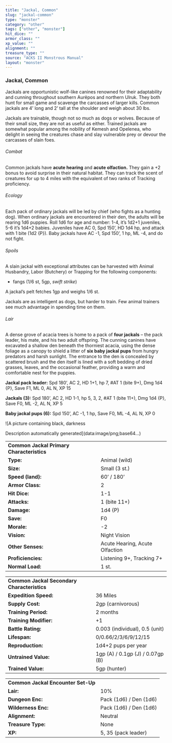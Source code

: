 ```yaml
---
title: "Jackal, Common"
slug: "jackal-common"
type: "monster"
category: "other"
tags: ["other", "monster"]
hit_dice: ""
armor_class: ""
xp_value: ""
alignment: ""
treasure_type: ""
source: "ACKS II Monstrous Manual"
layout: "monster"
---
```


### Jackal, Common

Jackals are opportunistic wolf-like canines renowned for their adaptability and cunning throughout
southern Aurëpos and northern Ulruk. They both hunt for small game and scavenge the carcasses of
larger kills. Common jackals are 4’ long and 2’ tall at the shoulder and weigh about 30 lbs.

Jackals are trainable, though not so much as dogs or wolves. Because of their small size, they are
not as useful as either. Trained jackals are somewhat popular among the nobility of Kemesh and
Opelenea, who delight in seeing the creatures chase and slay vulnerable prey or devour the carcasses
of slain foes.

###### Combat

Common jackals have **acute hearing** and **acute olfaction.** They gain a +2 bonus to avoid
surprise in their natural habitat. They can track the scent of creatures for up to 4 miles with the
equivalent of two ranks of Tracking proficiency.

###### Ecology

Each pack of ordinary jackals will be led by chief (who fights as a hunting dog). When ordinary
jackals are encountered in their den, the adults will be rearing 1d6 puppies. Roll 1d6 for age and
number: 1-4, it’s 1d2+1 juveniles, 5-6 it’s 1d4+2 babies. Juveniles have AC 0, Spd 150’, HD 1d4 hp,
and attack with 1 bite (1d2 {P}). Baby jackals have AC -1, Spd 150’, 1 hp, ML -4, and do not fight.

###### Spoils

A slain jackal with exceptional attributes can be harvested with Animal Husbandry, Labor (Butchery)
or Trapping for the following components:

* fangs (1/6 st, 5gp, *swift strike*)

A jackal’s pelt fetches 1gp and weighs 1/6 st.

Jackals are as intelligent as dogs, but harder to train. Few animal trainers see much advantage in
spending time on them.

###### Lair

A dense grove of acacia trees is home to a pack of **four jackals** – the pack leader, his mate,
and his two adult offspring. The cunning canines have excavated a shallow den beneath the thorniest
acacia, using the dense foliage as a canopy to shield a litter of **six baby jackal pups** from
hungry predators and harsh sunlight. The entrance to the den is concealed by scattered brush and the
den itself is lined with a soft bedding of dried grasses, leaves, and the occasional feather,
providing a warm and comfortable nest for the puppies.

**Jackal pack leader:** Spd 180’, AC 2, HD 1+1, hp 7, #AT 1 (bite 9+), Dmg 1d4 {P}, Save F1, ML 0,
AL N, XP 15

**Jackals (3):** Spd 180’, AC 2, HD 1-1, hp 5, 3, 2, #AT 1 (bite 11+), Dmg 1d4 {P}, Save F0, ML -2,
AL N, XP 5

**Baby jackal pups (6):** Spd 150’, AC -1, 1 hp, Save F0, ML -4, AL N, XP 0

![A picture containing black, darkness

Description automatically generated](data:image/png;base64...)

|  |  |
| --- | --- |
| **Common Jackal Primary Characteristics** | |
| **Type:** | Animal (wild) |
| **Size:** | Small (3 st.) |
| **Speed (land):** | 60’ / 180’ |
| **Armor Class:** | 2 |
| **Hit Dice:** | 1-1 |
| **Attacks:** | 1 (bite 11+) |
| **Damage:** | 1d4 {P} |
| **Save:** | F0 |
| **Morale:** | -2 |
| **Vision:** | Night Vision |
| **Other Senses:** | Acute Hearing, Acute Olfaction |
| **Proficiencies:** | Listening 9+, Tracking 7+ |
| **Normal Load:** | 1 st. |

|  |  |
| --- | --- |
| **Common Jackal Secondary Characteristics** | |
| **Expedition Speed:** | 36 Miles |
| **Supply Cost:** | 2gp (carnivorous) |
| **Training Period:** | 2 months |
| **Training Modifier:** | +1 |
| **Battle Rating:** | 0.003 (individual), 0.5 (unit) |
| **Lifespan:** | 0/0.66/2/3/6/9/12/15 |
| **Reproduction:** | 1d4+2 pups per year |
| **Untrained Value:** | 1gp (A) / 0.1gp (J) / 0.07gp (B) |
| **Trained Value:** | 5gp (hunter) |

|  |  |
| --- | --- |
| **Common Jackal Encounter Set-Up** | |
| **Lair:** | 10% |
| **Dungeon Enc:** | Pack (1d6) / Den (1d6) |
| **Wilderness Enc:** | Pack (1d6) / Den (1d6) |
| **Alignment:** | Neutral |
| **Treasure Type:** | None |
| **XP:** | 5, 35 (pack leader) |
